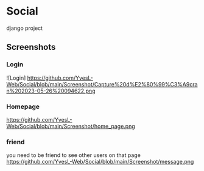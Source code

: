 # Social
django project

## Screenshots
### Login
![Login] https://github.com/YvesL-Web/Social/blob/main/Screenshot/Capture%20d%E2%80%99%C3%A9cran%202023-05-26%20094622.png
### Homepage
https://github.com/YvesL-Web/Social/blob/main/Screenshot/home_page.png
### friend
you need to be friend to see other users on that page
https://github.com/YvesL-Web/Social/blob/main/Screenshot/message.png
